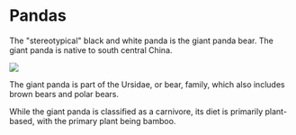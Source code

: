 # Pandas

The "stereotypical" black and white panda is the giant panda bear. The giant
panda is native to south central China.

![](https://upload.wikimedia.org/wikipedia/commons/8/8d/Lightmatter_panda.jpg)

The giant panda is part of the Ursidae, or bear, family, which also includes
brown bears and polar bears.

While the giant panda is classified as a carnivore, its diet is primarily
plant-based, with the primary plant being bamboo.
